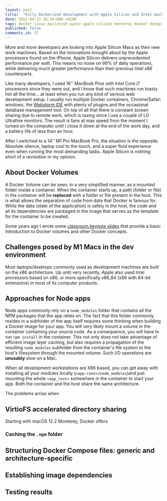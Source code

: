 ```yaml
---
layout: post
title:  "Fully Dockerized development with Apple Silicon and Intel machines"
date: 2022-04-22 16:34:000 +0100
tags: docker linux macintosh pyenv apple silicon monterey docker devops docker-compose development
published: false
comments_id: 37
---
```


More and more developers are looking into Apple Silicon Macs as their new work machines. Based on the innovations brought about by the Apple processors found on the iPhone, Apple Silicon delivers unprecedented performance per watt. This means no noise on 99% of daily operations, while delivering much greater performance than their previous Intel x86 counterparts. 

Like many developers, I used 16'' MacBook Pros with Intel Core i7 processors since they were out, and I know that such machines run toasty hot all the time... at least when you run any kind of serious web development setup. I usually run multiple Docker containers, Chrome/Safari windows, the [Webstorm IDE](https://www.jetbrains.com/webstorm/) with plenty of plugins and the occasional database management tool. On top of all that there is constant screen sharing due to remote work, which is taxing since I use a couple of LG Ultrafine monitors. The result is fans at max speed from the moment I turned on the computer until I close it down at the end of the work day, and a battery life of less than an hour.

After I switched to a 14'' M1 Pro MacBook Pro, the situation is the opposite. Absolute silence, laptop cool to the touch, and a super fluid experience even when running the most demanding tasks. Apple Silicon is nothing short of a revolution in my opinion.

## About Docker Volumes

A Docker Volume can be seen, in a very simplified manner, as a *mounted* folder inside a container. When the container starts up, a path (folder or file) in the container will be __replaced__ with a folder or file present in the host. This is what allows the separation of code from data that Docker is famous for. While the data (state of the application) is safely in the host, the code and all its dependencies are packaged in the image that serves as the template for the container to be created. 

Some years ago I wrote some [classroom keynote slides](https://silvae86.github.io/teaching/slides/docker/basics/#13) that provide a basic introduction to Docker volumes and other Docker concepts.

## Challenges posed by M1 Macs in the dev environment

Most laptops/desktops commonly used as development machines are built on the x86 architecture. Up until very recently, Apple also used Intel processors based on x86, or more specifically x86_64 (x86 with 64-bit extensions) in most of its computer products.

## Approaches for Node apps

Node apps commonly rely on a `node_modules` folder that contains all the NPM packages that the app relies on. The fact that this folder commonly resides in a subfolder of the app itself requires some thinking when building a Docker image for your app. You will very likely mount a volume in the container containing your source code. As a consequence, you will have to run `npm install` in the container. This not only does not take advantage of efficient image layer caching, but also requires a propagation of the resulting `node_modules` subfolder from the container's file system to the host's filesystem through the mounted volume. Such I/O operations are __unusably__ slow on a Mac. 

When all development workstations are X86 based, you can get away with installing all your modules locally (`<app-root>/node_modeles`)and just mounting the whole `<app_root>` somewhere in the container to start your app. Both the container and the host share the same architecture. 

The problems arrise when 


## VirtioFS accelerated directory sharing

Starting with macOS 12.2 Monterey, Docker offers 

### Caching the `.npm` folder

## Structuring Docker Compose files: generic and architecture-specific

## Establishing image dependencies

## Testing results